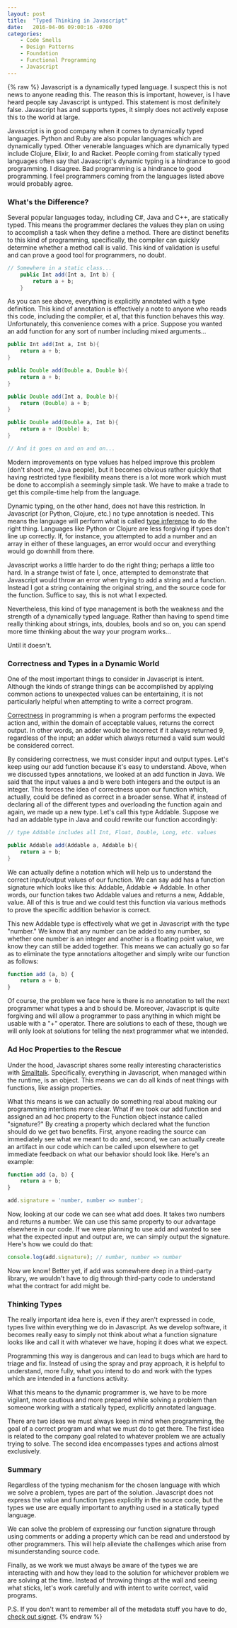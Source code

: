 ```yaml
---
layout: post
title:  "Typed Thinking in Javascript"
date:   2016-04-06 09:00:16 -0700
categories:
    - Code Smells
    - Design Patterns
    - Foundation
    - Functional Programming
    - Javascript
---
```

{% raw %}
Javascript is a dynamically typed language. I suspect this is not news to anyone reading this. The reason this is important, however, is I have heard people say Javascript is untyped.  This statement is most definitely false. Javascript has and supports types, it simply does not actively expose this to the world at large.

Javascript is in good company when it comes to dynamically typed languages.  Python and Ruby are also popular languages which are dynamically typed. Other venerable languages which are dynamically typed include Clojure, Elixir, Io and Racket. People coming from statically typed languages often say that Javascript's dynamic typing is a hindrance to good programming. I disagree. Bad programming is a hindrance to good programming. I feel programmers coming from the languages listed above would probably agree.

<h3>What's the Difference?</h3>

Several popular languages today, including C#, Java and C++, are statically typed. This means the programmer declares the values they plan on using to accomplish a task when they define a method. There are distinct benefits to this kind of programming, specifically, the compiler can quickly determine whether a method call is valid.  This kind of validation is useful and can prove a good tool for programmers, no doubt.

```java
// Somewhere in a static class...
    public Int add(Int a, Int b) {
        return a + b;
    }
```

As you can see above, everything is explicitly annotated with a type definition.  This kind of annotation is effectively a note to anyone who reads this code, including the compiler, et al, that this function behaves this way. Unfortunately, this convenience comes with a price.  Suppose you wanted an add function for any sort of number including mixed arguments...

```java
public Int add(Int a, Int b){
    return a + b;
}

public Double add(Double a, Double b){
    return a + b;
}

public Double add(Int a, Double b){
    return (Double) a + b;
}

public Double add(Double a, Int b){
    return a + (Double) b;
}

// And it goes on and on and on...
```

Modern improvements on type values has helped improve this problem (don't shoot me, Java people), but it becomes obvious rather quickly that having restricted type flexibility means there is a lot more work which must be done to accomplish a seemingly simple task. We have to make a trade to get this compile-time help from the language.

Dynamic typing, on the other hand, does not have this restriction.  In Javascript (or Python, Clojure, etc.) no type annotation is needed.  This means the language will perform what is called <a href="https://en.wikipedia.org/wiki/Type_inference" target="_blank">type inference</a> to do the right thing.  Languages like Python or Clojure are less forgiving if types don't line up correctly.  If, for instance, you attempted to add a number and an array in either of these languages, an error would occur and everything would go downhill from there.

Javascript works a little harder to do the right thing; perhaps a little too hard.  In a strange twist of fate I, once, attempted to demonstrate that Javascript would throw an error when trying to add a string and a function.  Instead I got a string containing the original string, and the source code for the function. Suffice to say, this is not what I expected.

Nevertheless, this kind of type management is both the weakness and the strength of a dynamically typed language.  Rather than having to spend time really thinking about strings, ints, doubles, bools and so on, you can spend more time thinking about the way your program works...

Until it doesn't.

<h3>Correctness and Types in a Dynamic World</h3>

One of the most important things to consider in Javascript is intent.  Although the kinds of strange things can be accomplished by applying common actions to unexpected values can be entertaining, it is not particularly helpful when attempting to write a correct program.

<a href="https://en.wikipedia.org/wiki/Correctness_(computer_science)" target="_blank">Correctness</a> in programming is when a program performs the expected action and, within the domain of acceptable values, returns the correct output.  In other words, an adder would be incorrect if it always returned 9, regardless of the input; an adder which always returned a valid sum would be considered correct.

By considering correctness, we must consider input and output types.  Let's keep using our add function because it's easy to understand.  Above, when we discussed types annotations, we looked at an add function in Java.  We said that the input values a and b were both integers and the output is an integer.  This forces the idea of correctness upon our function which, actually, could be defined as correct in a broader sense.  What if, instead of declaring all of the different types and overloading the function again and again, we made up a new type.  Let's call this type Addable.  Suppose we had an addable type in Java and could rewrite our function accordingly:

```Java
// type Addable includes all Int, Float, Double, Long, etc. values

public Addable add(Addable a, Addable b){
    return a + b;
}
```

We can actually define a notation which will help us to understand the correct input/output values of our function.  We can say add has a function signature which looks like this: Addable, Addable => Addable.  In other words, our function takes two Addable values and returns a new, Addable, value.  All of this is true and we could test this function via various methods to prove the specific addition behavior is correct.

This new Addable type is effectively what we get in Javascript with the type "number."  We know that any number can be added to any number, so whether one number is an integer and another is a floating point value, we know they can still be added together. This means we can actually go so far as to eliminate the type annotations altogether and simply write our function as follows:

```javascript
function add (a, b) {
    return a + b;
}
```

Of course, the problem we face here is there is no annotation to tell the next programmer what types a and b should be.  Moreover, Javascript is quite forgiving and will allow a programmer to pass anything in which might be usable with a "+" operator. There are solutions to each of these, though we will only look at solutions for telling the next programmer what we intended.

<h3>Ad Hoc Properties to the Rescue</h3>

Under the hood, Javascript shares some really interesting characteristics with <a href="https://en.wikipedia.org/wiki/Smalltalk" target="_blank">Smalltalk</a>. Specifically, everything in Javascript, when managed within the runtime, is an object.  This means we can do all kinds of neat things with functions, like assign properties.

What this means is we can actually do something real about making our programming intentions more clear. What if we took our add function and assigned an ad hoc property to the Function object instance called "signature?"  By creating a property which declared what the function should do we get two benefits. First, anyone reading the source can immediately see what we meant to do and, second, we can actually create an artifact in our code which can be called upon elsewhere to get immediate feedback on what our behavior should look like.  Here's an example:

```javascript
function add (a, b) {
    return a + b;
}

add.signature = 'number, number => number';
```

Now, looking at our code we can see what add does.  It takes two numbers and returns a number.  We can use this same property to our advantage elsewhere in our code.  If we were planning to use add and wanted to see what the expected input and output are, we can simply output the signature.  Here's how we could do that:

```javascript
console.log(add.signature); // number, number => number
```

Now we know!  Better yet, if add was somewhere deep in a third-party library, we wouldn't have to dig through third-party code to understand what the contract for add might be.

<h3>Thinking Types</h3>

The really important idea here is, even if they aren't expressed in code, types live within everything we do in Javascript.  As we develop software, it becomes really easy to simply not think about what a function signature looks like and call it with whatever we have, hoping it does what we expect.

Programming this way is dangerous and can lead to bugs which are hard to triage and fix.  Instead of using the spray and pray approach, it is helpful to understand, more fully, what you intend to do and work with the types which are intended in a functions activity.

What this means to the dynamic programmer is, we have to be more vigilant, more cautious and more prepared while solving a problem than someone working with a statically typed, explicitly annotated language.

There are two ideas we must always keep in mind when programming, the goal of a correct program and what we must do to get there. The first idea is related to the company goal related to whatever problem we are actually trying to solve. The second idea encompasses types and actions almost exclusively.

<h3>Summary</h3>

Regardless of the typing mechanism for the chosen language with which we solve a problem, types are part of the solution.  Javascript does not express the value and function types explicitly in the source code, but the types we use are equally important to anything used in a statically typed language.

We can solve the problem of expressing our function signature through using comments or adding a property which can be read and understood by other programmers.  This will help alleviate the challenges which arise from misunderstanding source code.

Finally, as we work we must always be aware of the types we are interacting with and how they lead to the solution for whichever problem we are solving at the time.  Instead of throwing things at the wall and seeing what sticks, let's work carefully and with intent to write correct, valid programs.

P.S. If you don't want to remember all of the metadata stuff you have to do, <a href="https://www.npmjs.com/package/signet" target="_blank">check out signet</a>.
{% endraw %}
    